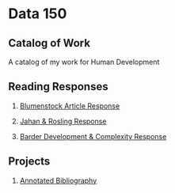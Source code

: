 # Data 150 

## Catalog of Work

A catalog of my work for Human Development 

## Reading Responses 

1. [Blumenstock Article Response](https://niranair.github.io/workshop/blumenstock)

2. [Jahan & Rosling Response](https://niranair.github.io/workshop/jahanrosling)

3. [Barder Development & Complexity Response](https://niranair.github.io/workshop/owenbarder)

## Projects 

1. [Annotated Bibliography](https://niranair.github.io/workshop/annotated_bibliography)



